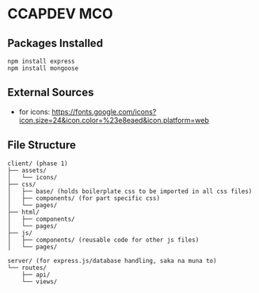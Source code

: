 # CCAPDEV MCO

## Packages Installed
```
npm install express
npm install mongoose
```

## External Sources
- for icons: https://fonts.google.com/icons?icon.size=24&icon.color=%23e8eaed&icon.platform=web

## File Structure
```
client/ (phase 1)
├── assets/
│   └── icons/
├── css/
│   ├── base/ (holds boilerplate css to be imported in all css files)
│   ├── components/ (for part specific css)
│   └── pages/
├── html/
│   ├── components/
│   └── pages/
├── js/
│   ├── components/ (reusable code for other js files)
│   └── pages/

server/ (for express.js/database handling, saka na muna to)
└── routes/
    ├── api/
    └── views/

```